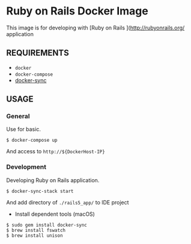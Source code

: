 Ruby on Rails Docker Image
==============================

 This image is for developing with [Ruby on Rails ](http://rubyonrails.org/ application

REQUIREMENTS
--------------------
- `docker`
- `docker-compose`
- [docker-sync](http://docker-sync.io/)


USAGE
--------------------

### General

Use for basic.

```
$ docker-compose up
```

And access to `http://${DockerHost-IP}`

### Development

Developing Ruby on Rails application.

```
$ docker-sync-stack start
```

And add directory of `./rails5_app/` to IDE project

* Install dependent tools (macOS)
```
$ sudo gem install docker-sync
$ brew install fswatch
$ brew install unison
```

